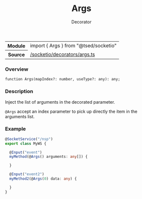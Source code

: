 
<header class="symbol-info-header"><h1 id="args">Args</h1><label class="symbol-info-type-label decorator">Decorator</label></header>
<!-- summary -->
<section class="symbol-info"><table class="is-full-width"><tbody><tr><th>Module</th><td><div class="lang-typescript"><span class="token keyword">import</span> { Args }&nbsp;<span class="token keyword">from</span>&nbsp;<span class="token string">"@tsed/socketio"</span></div></td></tr><tr><th>Source</th><td><a href="https://github.com/Romakita/ts-express-decorators/blob/v4.29.0/src//socketio/decorators/args.ts#L0-L0">/socketio/decorators/args.ts</a></td></tr></tbody></table></section>
<!-- overview -->


### Overview


<pre><code class="typescript-lang ">function <span class="token function">Args</span><span class="token punctuation">(</span>mapIndex?<span class="token punctuation">:</span> <span class="token keyword">number</span><span class="token punctuation">,</span> useType?<span class="token punctuation">:</span> <span class="token keyword">any</span><span class="token punctuation">)</span><span class="token punctuation">:</span> <span class="token keyword">any</span><span class="token punctuation">;</span></code></pre>


<!-- Parameters -->

<!-- Description -->


### Description

Inject the list of arguments in the decorated parameter.

`@Args` accept an index parameter to pick up directly the item in the arguments list.

### Example

```typescript
@SocketService("/nsp")
export class MyWS {

  @Input("event")
  myMethod(@Args() arguments: any[]) {

  }

  @Input("event2")
  myMethod2(@Args(0) data: any) {

  }
}
```

<!-- Members -->

